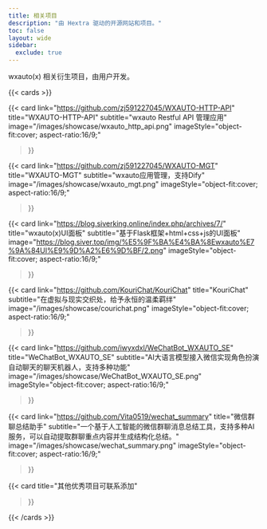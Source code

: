 ```yaml
---
title: 相关项目
description: "由 Hextra 驱动的开源网站和项目。"
toc: false
layout: wide
sidebar:
  exclude: true
---
```


<div class="hx:mt-4"></div>

<p class="hx:mb-12 hx:text-center hx:text-lg hx:text-gray-500 hx:dark:text-gray-400">
wxauto(x) 相关衍生项目，由用户开发。
</p>

{{< cards >}}

  {{< card
        link="https://github.com/zj591227045/WXAUTO-HTTP-API"
        title="WXAUTO-HTTP-API"
        subtitle="wxauto Restful API 管理应用"
        image="/images/showcase/wxauto_http_api.png"
        imageStyle="object-fit:cover; aspect-ratio:16/9;"
  >}}

  {{< card
        link="https://github.com/zj591227045/WXAUTO-MGT"
        title="WXAUTO-MGT"
        subtitle="wxauto应用管理，支持Dify"
        image="/images/showcase/wxauto_mgt.png"
        imageStyle="object-fit:cover; aspect-ratio:16/9;"
  >}}

  {{< card
        link="https://blog.siverking.online/index.php/archives/7/"
        title="wxauto(x)UI面板"
        subtitle="基于Flask框架+html+css+js的UI面板"
        image="https://blog.siver.top/img/%E5%9F%BA%E4%BA%8Ewxauto%E7%9A%84UI%E9%9D%A2%E6%9D%BF/2.png"
        imageStyle="object-fit:cover; aspect-ratio:16/9;"
  >}}

  {{< card
        link="https://github.com/KouriChat/KouriChat"
        title="KouriChat"
        subtitle="在虚拟与现实交织处，给予永恒的温柔羁绊"
        image="/images/showcase/courichat.png"
        imageStyle="object-fit:cover; aspect-ratio:16/9;"
  >}}

  {{< card
        link="https://github.com/iwyxdxl/WeChatBot_WXAUTO_SE"
        title="WeChatBot_WXAUTO_SE"
        subtitle="AI大语言模型接入微信实现角色扮演自动聊天的聊天机器人，支持多种功能"
        image="/images/showcase/WeChatBot_WXAUTO_SE.png"
        imageStyle="object-fit:cover; aspect-ratio:16/9;"
  >}}

  {{< card
        link="https://github.com/Vita0519/wechat_summary"
        title="微信群聊总结助手"
        subtitle="一个基于人工智能的微信群聊消息总结工具，支持多种AI服务，可以自动提取群聊重点内容并生成结构化总结。"
        image="/images/showcase/wechat_summary.png"
        imageStyle="object-fit:cover; aspect-ratio:16/9;"
  >}}

  {{< card
        title="其他优秀项目可联系添加"
  >}}

{{< /cards >}}
